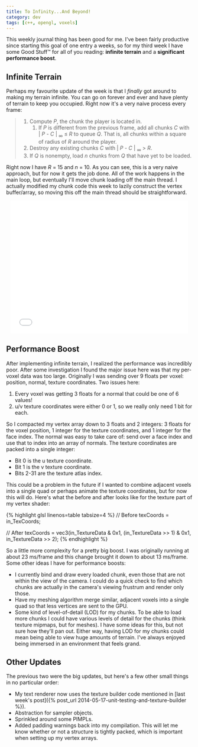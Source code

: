 ```yaml
---
title: To Infinity...And Beyond!
category: dev
tags: [c++, opengl, voxels]
---
```

This weekly journal thing has been good for me. I've been fairly productive
since starting this goal of one entry a weeks, so for my third week I have some
Good Stuff&trade; for all of you reading: __infinite terrain__ and a
__significant performance boost__.


## Infinite Terrain
Perhaps my favourite update of the week is that I _finally_ got around to
making my terrain infinite. You can go on forever and ever and have plenty of
terrain to keep you occupied. Right now it's a very naive process every frame:

> 1. Compute _P_, the chunk the player is located in.
>    1. If _P_ is different from the previous frame, add all chunks _C_ with
>       | _P_ - _C_ | <sub>&infin;</sub> &le; _R_ to queue _Q_. That is, all
>       chunks within a square of radius of _R_ around the player.
> 2. Destroy any existing chunks _C_ with | _P_ - _C_ | <sub>&infin;</sub> &gt; _R_.
> 3. If _Q_ is nonempty, load _n_ chunks from _Q_ that have yet to be loaded.

Right now I have _R_ = 15 and _n_ = 10. As you can see, this is a very naive
approach, but for now it gets the job done. All of the work happens in the main
loop, but eventually I'll move chunk loading off the main thread. I actually
modified my chunk code this week to lazily construct the vertex buffer/array,
so moving this off the main thread should be straightforward.

<p style="text-align: center">
<iframe width="480" height="360" src="//www.youtube.com/embed/OWC8R2P4TH4" frameborder="0" allowfullscreen></iframe>
</p>

## Performance Boost
After implementing infinite terrain, I realized the performance was incredibly
poor. After some investigation I found the major issue here was that my
per-voxel data was too large. Originally I was sending over 9 floats per voxel:
position, normal, texture coordinates. Two issues here:

1. Every voxel was getting 3 floats for a normal that could be one of 6 values!
2. u/v texture coordinates were either 0 or 1, so we really only need 1 bit
   for each.

So I compacted my vertex array down to 3 floats and 2 integers: 3 floats for the
voxel position, 1 integer for the texture coordinates, and 1 integer for the
face index. The normal was easy to take care of: send over a face index and use
that to index into an array of normals. The texture coordinates are packed into
a single integer:

* Bit 0 is the u texture coordinate.
* Bit 1 is the v texture coordinate.
* Bits 2-31 are the texture atlas index.

This could be a problem in the future if I wanted to combine adjacent voxels
into a single quad or perhaps animate the texture coordinates, but for now this
will do. Here's what the before and after looks like for the texture part of my
vertex shader:

{% highlight glsl linenos=table tabsize=4 %}
// Before
texCoords = in_TexCoords;

// After
texCoords = vec3(in_TextureData & 0x1, (in_TextureData >> 1) & 0x1, in_TextureData >> 2);
{% endhighlight %}

So a little more complexity for a pretty big boost. I was originally running at
about 23 ms/frame and this change brought it down to about 13 ms/frame. Some
other ideas I have for performance boosts:

* I currently bind and draw every loaded chunk, even those that are not within
  the view of the camera. I could do a quick check to find which chunks are
  actually in the camera's viewing frustrum and render only those.
* Have my meshing algorithm merge similar, adjacent voxels into a single quad
  so that less vertices are sent to the GPU.
* Some kind of level-of-detail (LOD) for my chunks. To be able to load more
  chunks I could have various levels of detail for the chunks (think texture
  mipmaps, but for meshes).  I have some ideas for this, but not sure how
  they'll pan out. Either way, having LOD for my chunks could mean being able
  to view huge amounts of terrain. I've always enjoyed being immersed in an
  environment that feels grand.

## Other Updates
The previous two were the big updates, but here's a few other small things in no
particular order:

* My text renderer now uses the texture builder code mentioned in
  [last week's post]({% post_url 2014-05-17-unit-testing-and-texture-builder %}).
* Abstraction for sampler objects.
* Sprinkled around some PIMPLs.
* Added padding warnings back into my compilation. This will let me know whether
  or not a structure is tightly packed, which is important when setting up my
  vertex arrays.
